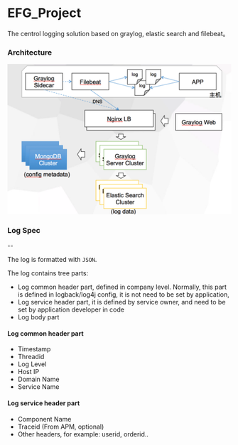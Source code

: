 # EFG_Project

The centrol logging solution based on graylog, elastic search and filebeat。

### Architecture

![logo](https://github.com/cx580/EFG_Project/blob/master/pic/architecture.png)

### Log Spec
--

The log is formatted with `JSON`.

The log contains tree parts:

- Log common header part, defined in company level. Normally, this part is defined in logback/log4j config, it is not need to be set by application,
- Log service header part, it is defined by service owner, and need to be set by application developer in code
- Log body part

#### Log common header part

- Timestamp
- Threadid
- Log Level 
- Host IP
- Domain Name
- Service Name

#### Log service header part

- Component Name
- Traceid (From APM, optional)
- Other headers, for example: userid, orderid..






